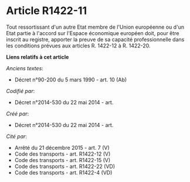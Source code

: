 # Article R1422-11

Tout ressortissant d'un autre Etat membre de l'Union européenne ou d'un Etat partie à l'accord sur l'Espace économique
européen doit, pour être inscrit au registre, apporter la preuve de sa capacité professionnelle dans les conditions prévues
aux articles R. 1422-12 à R. 1422-20.

**Liens relatifs à cet article**

_Anciens textes_:

  - Décret n°90-200 du 5 mars 1990 - art. 10 (Ab)

_Codifié par_:

  - Décret n°2014-530 du 22 mai 2014 - art.

_Créé par_:

  - Décret n°2014-530 du 22 mai 2014 - art.

_Cité par_:

  - Arrêté du 21 décembre 2015 - art. 7 (V)
  - Code des transports - art. R1422-12 (V)
  - Code des transports - art. R1422-15 (V)
  - Code des transports - art. R1422-22 (VD)
  - Code des transports - art. R1422-4 (VD)
